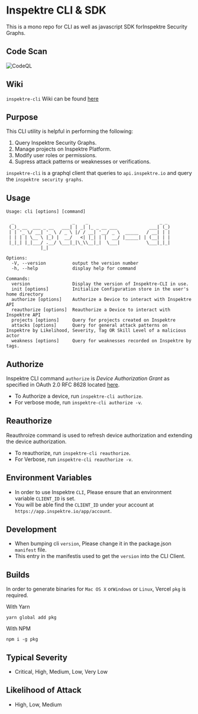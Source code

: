 # Inspektre CLI & SDK 
This is a mono repo for CLI as well as javascript SDK forInspektre Security Graphs.

## Code Scan
![CodeQL](https://github.com/inspektre/inspektre/workflows/CodeQL/badge.svg?branch=main)

## Wiki
`inspektre-cli` Wiki can be found [here](https://github.com/inspektre/sdk/wiki)

## Purpose
This CLI utility is helpful in performing the following:
1. Query Inspektre Security Graphs.
2. Manage projects on Inspektre Platform.
3. Modify user roles or permissions.
4. Supress attack patterns or weaknesses or verifications.

`inspektre-cli` is a graphql client that queries to `api.inspektre.io` and query the `inspektre security graphs`. 


## Usage 
```
Usage: cli [options] [command]

  _                      _    _                           _ _
 (_)_ __  ___ _ __   ___| | _| |_ _ __ ___            ___| (_)
 | | '_ \/ __| '_ \ / _ \ |/ / __| '__/ _ \  _____   / __| | |
 | | | | \__ \ |_) |  __/   <| |_| | |  __/ |_____| | (__| | |
 |_|_| |_|___/ .__/ \___|_|\_\\__|_|  \___|          \___|_|_|
             |_|                                               

Options:
  -V, --version          output the version number
  -h, --help             display help for command

Commands:
  version                Display the version of Inspektre-CLI in use.
  init [options]         Initialize Configuration store in the user's home directory
  authorize [options]    Authorize a Device to interact with Inspektre API
  reauthorize [options]  Reauthorize a Device to interact with Inspektre API
  projects [options]     Query for projects created on Inspektre
  attacks [options]      Query for general attack patterns on Inspektre by Likelihood, Severity, Tag OR Skill Level of a malicious actor
  weakness [options]     Query for weaknesses recorded on Inspektre by tags.
```

## Authorize
Inspektre CLI command `authorize` is  *Device Authorization Grant* as specified in OAuth 2.0 RFC 8628 located [here](https://tools.ietf.org/html/rfc8628).
- To Authorize a device, run `inspektre-cli authorize`.
- For verbose mode, run `inspektre-cli authorize -v`.

## Reauthorize
Reauthroize command is used to refresh device authorization and extending the device authorization.
- To reauthorize, run `inspektre-cli reauthorize`.
- For Verbose, run `inspektre-cli reauthorize -v`.

## Environment Variables
- In order to use Inspektre `CLI`, Please ensure that an environment variable `CLIENT_ID` is set.
- You will be able find the `CLIENT_ID` under your account at `https://app.inspektre.io/app/account`.


##  Development
- When bumping cli `version`, Please change it in the package.json `manifest` file.
- This entry in the manifestis used to get the `version` into the CLI Client.

## Builds
In order to generate binaries for `Mac OS X` or`Windows` or `Linux`, Vercel `pkg` is required.

With Yarn
```
yarn global add pkg
```

With NPM
```
npm i -g pkg
```

## Typical Severity
- Critical, High, Medium, Low, Very Low

## Likelihood of Attack
- High, Low, Medium
